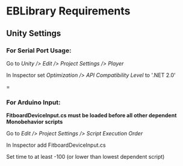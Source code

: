 ﻿# EBLibrary Requirements

## Unity Settings

### For Serial Port Usage:

Go to *Unity /> Edit /> Project Settings /> Player*

In Inspector set *Optimization /> API Compatibility Level* to '.NET 2.0'

=

### For Arduino Input:

**FitboardDeviceInput.cs must be loaded before all other dependent Monobehavior scripts**

Go to *Edit /> Project Settings /> Script Execution Order*

In Inspector add FitboardDeviceInput.cs

Set time to at least -100 (or lower than lowest dependent script)